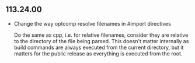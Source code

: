 ## 113.24.00

- Change the way optcomp resolve filenames in #import directives

  Do the same as cpp, i.e. for relative filenames, consider they are
  relative to the directory of the file being parsed. This doesn't
  matter internally as build commands are always executed from the
  current directory, but it matters for the public release as everything
  is executed from the root.
